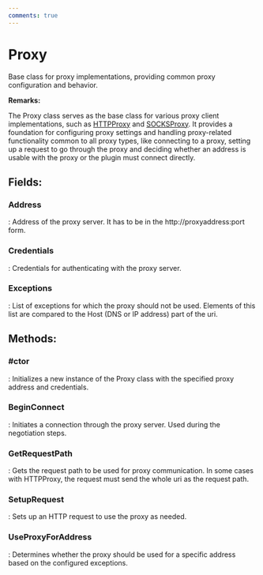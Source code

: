 ```yaml
---
comments: true
---
```

# Proxy

Base class for proxy implementations, providing common proxy configuration and behavior. 

**Remarks:**

The Proxy class serves as the base class for various proxy client implementations, such as [HTTPProxy](HTTPProxy.md) and [SOCKSProxy](SOCKSProxy.md). It provides a foundation for configuring proxy settings and handling proxy-related functionality common to all proxy types, like connecting to a proxy, setting up a request to go through the proxy and deciding whether an address is usable with the proxy or the plugin must connect directly. 

## **Fields**:
### **Address**
: Address of the proxy server. It has to be in the http://proxyaddress:port form. 
### **Credentials**
: Credentials for authenticating with the proxy server. 
### **Exceptions**
: List of exceptions for which the proxy should not be used. Elements of this list are compared to the Host (DNS or IP address) part of the uri. 
## **Methods**:

### **#ctor**
: Initializes a new instance of the Proxy class with the specified proxy address and credentials. 

### **BeginConnect**
: Initiates a connection through the proxy server. Used during the negotiation steps. 

### **GetRequestPath**
: Gets the request path to be used for proxy communication. In some cases with HTTPProxy, the request must send the whole uri as the request path. 

### **SetupRequest**
: Sets up an HTTP request to use the proxy as needed. 

### **UseProxyForAddress**
: Determines whether the proxy should be used for a specific address based on the configured exceptions. 